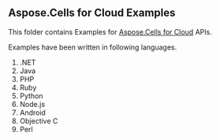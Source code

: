 ## Aspose.Cells for Cloud Examples

This folder contains Examples for [Aspose.Cells for Cloud](https://www.aspose.com/products/cells/cloud) APIs.

Examples have been written in following languages.
1. .NET
2. Java
3. PHP
4. Ruby
5. Python
6. Node.js
7. Android
8. Objective C
9. Perl

